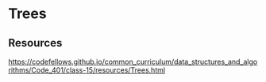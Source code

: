 # Trees

## Resources

<https://codefellows.github.io/common_curriculum/data_structures_and_algorithms/Code_401/class-15/resources/Trees.html>
